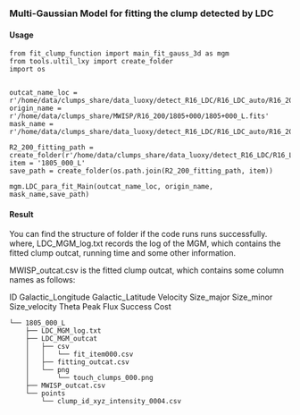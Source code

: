 ### Multi-Gaussian Model for fitting the clump detected by LDC
#### Usage
```
from fit_clump_function import main_fit_gauss_3d as mgm
from tools.ultil_lxy import create_folder
import os


outcat_name_loc = r'/home/data/clumps_share/data_luoxy/detect_R16_LDC/R16_LDC_auto/R16_200_detect/1805+000_L/LDC_auto_loc_outcat.csv'
origin_name = r'/home/data/clumps_share/MWISP/R16_200/1805+000/1805+000_L.fits'
mask_name = r'/home/data/clumps_share/data_luoxy/detect_R16_LDC/R16_LDC_auto/R16_200_detect/1805+000_L/LDC_auto_mask.fits'

R2_200_fitting_path = create_folder(r'/home/data/clumps_share/data_luoxy/detect_R16_LDC/R16_LDC_auto/R16_200_MGM')
item = '1805_000_L'
save_path = create_folder(os.path.join(R2_200_fitting_path, item))

mgm.LDC_para_fit_Main(outcat_name_loc, origin_name, mask_name,save_path)
```
#### Result
You can find the structure of folder if the code runs runs successfully.
where, LDC_MGM_log.txt records the log of the MGM, which contains the fitted clump outcat, running time and some other information.

MWISP_outcat.csv is the fitted clump outcat, which contains some column names as follows:

ID	Galactic_Longitude	Galactic_Latitude	Velocity	Size_major	Size_minor	Size_velocity	Theta	Peak	Flux	Success	Cost
```
└── 1805_000_L
    ├── LDC_MGM_log.txt
    ├── LDC_MGM_outcat
    │   ├── csv
    │   │   └── fit_item000.csv
    │   ├── fitting_outcat.csv
    │   └── png
    │       └── touch_clumps_000.png
    ├── MWISP_outcat.csv
    └── points
        └── clump_id_xyz_intensity_0004.csv

```
